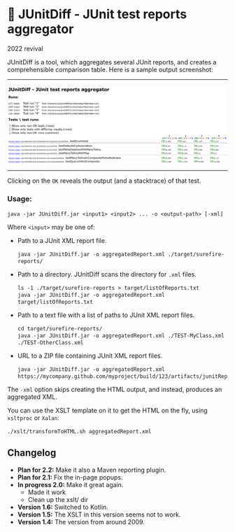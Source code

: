 
🥪 JUnitDiff - JUnit test reports aggregator
==========================================================
2022 revival

JUnitDiff is a tool, which aggregates several JUnit reports, 
and creates a comprehensible comparison table.
Here is a sample output screenshot:

---

![JUnitDiff JUnit aggregated sample report](docs/screenshot-htmlReport.png)

---

Clicking on the `OK` reveals the output (and a stacktrace) of that test.


### Usage:

```
java -jar JUnitDiff.jar <input1> <input2> ... -o <output-path> [-xml]
```

Where `<input>` may be one of:

* Path to a JUnit XML report file.

      java -jar JUnitDiff.jar -o aggregatedReport.xml ./target/surefire-reports/
 
* Path to a directory. JUnitDiff scans the directory for `.xml` files.

      ls -1 ./target/surefire-reports > target/listOfReports.txt
      java -jar JUnitDiff.jar -o aggregatedReport.xml target/listOfReports.txt

* Path to a text file with a list of paths to JUnit XML report files.

      cd target/surefire-reports/
      java -jar JUnitDiff.jar -o aggregatedReport.xml ./TEST-MyClass.xml ./TEST-OtherClass.xml

* URL to a ZIP file containing JUnit XML report files.

      java -jar JUnitDiff.jar -o aggregatedReport.xml https://mycompany.github.com/myproject/build/123/artifacts/junitReports.zip

The `-xml` option skips creating the HTML output, and instead, produces an aggregated XML.

You can use the XSLT template on it to get the HTML on the fly, using `xsltproc` or `Xalan`:
```
./xslt/transformToHTML.sh aggregatedReport.xml
```

## Changelog

* **Plan for 2.2:** Make it also a Maven reporting plugin. 
* **Plan for 2.1:** Fix the in-page popups. 
* **In progress 2.0:** Make it great again.
  * Made it work
  * Clean up the xslt/ dir
* **Version 1.6:** Switched to Kotlin.
* **Version 1.5:** The XSLT in this version seems not to work.
* **Version 1.4:** The version from around 2009.
